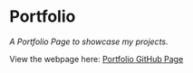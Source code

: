 # Portfolio
*A Portfolio Page to showcase my projects.*

View the webpage here: [Portfolio GitHub Page](https://glowyrm.github.io/Portfolio/)
